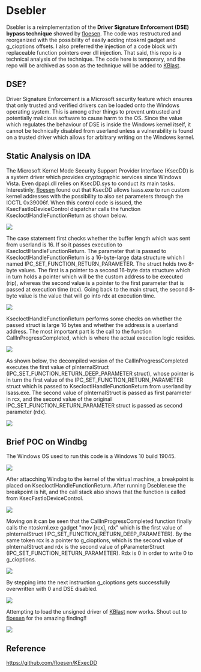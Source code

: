 # Dsebler
Dsebler is a reimplementation of the __Driver Signature Enforcement (DSE) bypass technique__ showed by [floesen](https://github.com/floesen/KExecDD). The code was restructured and reorganized with the possibility of easily adding ntoskrnl gadget and g_cioptions offsets. I also preferred the injection of a code block with replaceable function pointers over dll injection. That said, this repo is a technical analysis of the technique. The code here is temporary, and the repo will be archived as soon as the technique will be added to [KBlast](https://github.com/lem0nSec/KBlast).

## DSE?
Driver Signature Enforcement is a Microsoft security feature which ensures that only trusted and verified drivers can be loaded onto the Windows operating system. This is among other things to prevent untrusted and potentially malicious software to cause harm to the OS. Since the value which regulates the behaviour of DSE is inside the Windows kernel itself, it cannot be technically disabled from userland unless a vulnerability is found on a trusted driver which allows for arbitrary writing on the Windows kernel.

## Static Analysis on IDA
The Microsoft Kernel Mode Security Support Provider Interface (KsecDD) is a system driver which provides cryptographic services since Windows Vista. Even dpapi.dll relies on KsecDD.sys to conduct its main tasks. Interestinly, [floesen](https://github.com/floesen) found out that KsecDD allows lsass.exe to run custom kernel addresses with the possibility to also set parameters through the IOCTL 0x39006f. When this control code is issued, the KsecFastIoDeviceControl dispatchar calls the function KsecIoctlHandleFunctionReturn as shown below.

![](pictures/3.png)


The case statement first checks whether the buffer length which was sent from userland is 16. If so it passes execution to KsecIoctlHandleFunctionReturn.
The parameter that is passed to KsecIoctlHandleFunctionReturn is a 16-byte-large data structure which I named IPC_SET_FUNCTION_RETURN_PARAMETER. The struct holds two 8-byte values. The first is a pointer to a second 16-byte data structure which in turn holds a pointer which will be the custom address to be executed (rip), whereas the second value is a pointer to the first parameter that is passed at execution time (rcx). Going back to the main struct, the second 8-byte value is the value that will go into rdx at execution time.

![](pictures/8.png)


 KsecIoctlHandleFunctionReturn performs some checks on whether the passed struct is large 16 bytes and whether the address is a userland address. The most important part is the call to the function CallInProgressCompleted, which is where the actual execution logic resides.

 ![](pictures/4.png)


 As shown below, the decompiled version of the CallInProgressCompleted executes the first value of pInternalStruct (IPC_SET_FUNCTION_RETURN_DEEP_PARAMETER struct), whose pointer is in turn the first value of the IPC_SET_FUNCTION_RETURN_PARAMETER struct which is passed to KsecIoctlHandleFunctionReturn from userland by lsass.exe. The second value of pInternalStruct is passed as first parameter in rcx, and the second value of the original IPC_SET_FUNCTION_RETURN_PARAMETER struct is passed as second parameter (rdx).


![](pictures/5.png)


## Brief POC on Windbg
The Windows OS used to run this code is a Windows 10 build 19045.

![](pictures/9.png)

After attacching Windbg to the kernel of the virtual machine, a breakpoint is placed on KsecIoctlHandleFunctionReturn. After running Dsebler.exe the breakpoint is hit, and the call stack also shows that the function is called from KsecFastIoDeviceControl.

![](pictures/1.png)


Moving on it can be seen that the CallInProgressCompleted function finally calls the ntoskrnl.exe gadget "mov \[rcx\], rdx" which is the first value of pInternalStruct (IPC_SET_FUNCTION_RETURN_DEEP_PARAMETER). By the same token rcx is a pointer to g_cioptions, which is the second value of pInternalStruct and rdx is the second value of pParameterStruct (IPC_SET_FUNCTION_RETURN_PARAMETER). Rdx is 0 in order to write 0 to g_cioptions.

![](pictures/2.png)


By stepping into the next instruction g_cioptions gets successfully overwritten with 0 and DSE disabled.

![](pictures/6.png)

Attempting to load the unsigned driver of [KBlast](https://github.com/lem0nSec/KBlast) now works. Shout out to [floesen](https://github.com/floesen) for the amazing finding!!

![](pictures/7.png)


## Reference
https://github.com/floesen/KExecDD
